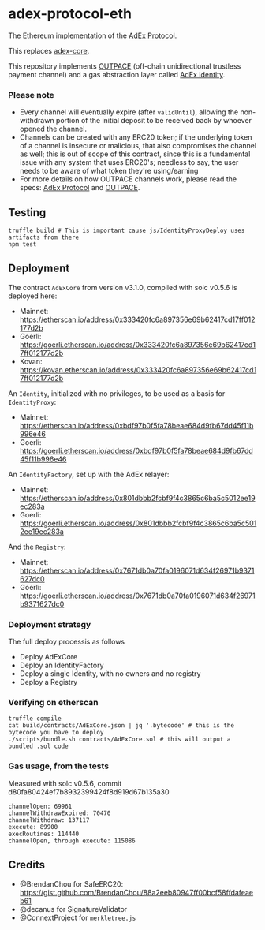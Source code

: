 # adex-protocol-eth

The Ethereum implementation of the [AdEx Protocol](https://github.com/AdExNetwork/adex-protocol).

This replaces [adex-core](https://github.com/AdExNetwork/adex-core).

This repository implements [OUTPACE](https://github.com/AdExNetwork/adex-protocol/blob/master/OUTPACE.md) (off-chain unidirectional trustless payment channel) and a gas abstraction layer called [AdEx Identity](https://github.com/AdExNetwork/adex-protocol/issues/10).

### Please note

* Every channel will eventually expire (after `validUntil`), allowing the non-withdrawn portion of the initial deposit to be received back by whoever opened the channel.
* Channels can be created with any ERC20 token; if the underlying token of a channel is insecure or malicious, that also compromises the channel as well; this is out of scope of this contract, since this is a fundamental issue with any system that uses ERC20's; needless to say, the user needs to be aware of what token they're using/earning
* For more details on how OUTPACE channels work, please read the specs: [AdEx Protocol](https://github.com/AdExNetwork/adex-protocol) and [OUTPACE](https://github.com/AdExNetwork/adex-protocol/blob/master/OUTPACE.md).

## Testing

```
truffle build # This is important cause js/IdentityProxyDeploy uses artifacts from there
npm test
```

## Deployment

The contract `AdExCore` from version v3.1.0, compiled with solc v0.5.6 is deployed here:

* Mainnet: https://etherscan.io/address/0x333420fc6a897356e69b62417cd17ff012177d2b
* Goerli: https://goerli.etherscan.io/address/0x333420fc6a897356e69b62417cd17ff012177d2b
* Kovan: https://kovan.etherscan.io/address/0x333420fc6a897356e69b62417cd17ff012177d2b

An `Identity`, initialized with no privileges, to be used as a basis for `IdentityProxy`:

* Mainnet: https://etherscan.io/address/0xbdf97b0f5fa78beae684d9fb67dd45f11b996e46
* Goerli: https://goerli.etherscan.io/address/0xbdf97b0f5fa78beae684d9fb67dd45f11b996e46

An `IdentityFactory`, set up with the AdEx relayer:

* Mainnet: https://etherscan.io/address/0x801dbbb2fcbf9f4c3865c6ba5c5012ee19ec283a
* Goerli: https://goerli.etherscan.io/address/0x801dbbb2fcbf9f4c3865c6ba5c5012ee19ec283a

And the `Registry`:

* Mainnet: https://etherscan.io/address/0x7671db0a70fa0196071d634f26971b9371627dc0
* Goerli: https://goerli.etherscan.io/address/0x7671db0a70fa0196071d634f26971b9371627dc0

### Deployment strategy

The full deploy processis as follows

* Deploy AdExCore
* Deploy an IdentityFactory
* Deploy a single Identity, with no owners and no registry
* Deploy a Registry

### Verifying on etherscan

```
truffle compile
cat build/contracts/AdExCore.json | jq '.bytecode' # this is the bytecode you have to deploy
./scripts/bundle.sh contracts/AdExCore.sol # this will output a bundled .sol code
```

### Gas usage, from the tests

Measured with solc v0.5.6, commit d80fa80424ef7b8932399424f8d919d67b135a30

```
channelOpen: 69961
channelWithdrawExpired: 70470
channelWithdraw: 137117
execute: 89900
execRoutines: 114440
channelOpen, through execute: 115086
```

## Credits

* @BrendanChou for SafeERC20: https://gist.github.com/BrendanChou/88a2eeb80947ff00bcf58ffdafeaeb61
* @decanus for SignatureValidator
* @ConnextProject for `merkletree.js`
